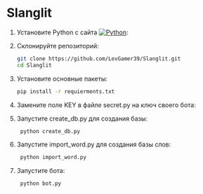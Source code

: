 # Slanglit

1. Установите Python с сайта [![Python]([https://github.com/pages-themes/architect/actions/workflows/ci.yaml/badge.svg)](https://github.com/pages-themes/architect/actions/workflows/ci.yaml](https://www.python.org/downloads/)):

2. Склонируйте репозиторий:
    ```bash
    git clone https://github.com/LevGamer39/Slanglit.git
    cd Slanglit
    ```
3. Установите основные пакеты:
    ```bash
    pip install -r requierments.txt
    ```
4. Замените поле KEY в файле secret.py на ключ своего бота:
5. Запустите create_db.py для создания базы:
   ```bash
    python create_db.py
    ``` 
6. Запустите import_word.py для создания базы слов:
   ```bash
    python import_word.py
    ```
7. Запустите бота:
   ```bash
    python bot.py
    ```

    
